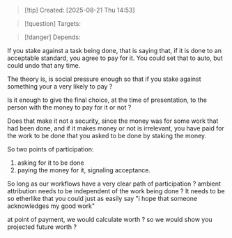 
>[!tip] Created: [2025-08-21 Thu 14:53]

>[!question] Targets: 

>[!danger] Depends: 

If you stake against a task being done, that is saying that, if it is done to an acceptable standard, you agree to pay for it.   You could set that to auto, but could undo that any time.

The theory is, is social pressure enough so that if you stake against something your a very likely to pay ?

Is it enough to give the final choice, at the time of presentation, to the person with the money to pay for it or not ?

Does that make it not a security, since the money was for some work that had been done, and if it makes money or not is irrelevant, you have paid for the work to be done that you asked to be done by staking the money.

So two points of participation:
1. asking for it to be done
2. paying the money for it, signaling acceptance.

So long as our workflows have a very clear path of participation ?
ambient attribution needs to be independent of the work being done ?
It needs to be so etherlike that you could just as easily say "i hope that someone acknowledges my good work"

at point of payment, we would calculate worth ? so we would show you projected future worth ?